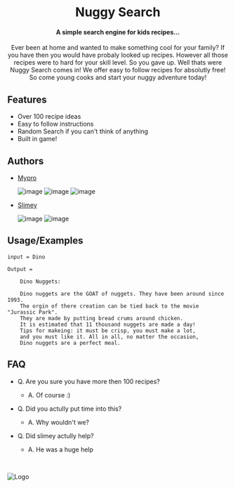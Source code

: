 
<h1 align="center">
    Nuggy Search
</h1>

<h4 align="center">
  A simple search engine for kids recipes...
</h4>

<p align="center">
Ever been at home and wanted to make something cool for your family? If you have then you would have probaly looked up recipes. However all those recipes were to hard for your skill level. So you gave up. Well thats were Nuggy Search comes in! We offer easy to follow recipes for absolutly free! So come young cooks and start your nuggy adventure today!
</p>

## Features

- Over 100 recipe ideas
- Easy to follow instructions
- Random Search if you can't think of anything
- Built in game!


## Authors

- [Mypro](https://www.github.com)

     ![image](https://img.shields.io/badge/HTML5-E34F26?style=for-the-badge&logo=html5&logoColor=white) ![image](https://img.shields.io/badge/JavaScript-323330?style=for-the-badge&logo=javascript&logoColor=F7DF1E) ![image](https://img.shields.io/badge/CSS3-1572B6?style=for-the-badge&logo=css3&logoColor=white)

- [Slimey](https://www.github.com)

    ![image](https://img.shields.io/badge/HTML5-E34F26?style=for-the-badge&logo=html5&logoColor=white) ![image](https://img.shields.io/badge/CSS3-1572B6?style=for-the-badge&logo=css3&logoColor=white)



## Usage/Examples

`input = Dino`

```
Output =

    Dino Nuggets:
    
    Dino nuggets are the GOAT of nuggets. They have been around since 1993. 
    The orgin of there creation can be tied back to the movie "Jurassic Park". 
    They are made by putting bread crums around chicken. 
    It is estimated that 11 thousand nuggets are made a day!
    Tips for makeing: it must be crisp, you must make a lot, 
    and you must like it. All in all, no matter the occasion, 
    Dino nuggets are a perfect meal.
```

## FAQ

- Q. Are you sure you have more then 100 recipes?
  - A. Of course :)

- Q. Did you actully put time into this?
  - A. Why wouldn't we?

- Q. Did slimey actully help?
  - A. He was a huge help

<br >

![Logo](https://i.imgur.com/w5F8q0w.jpeg)

